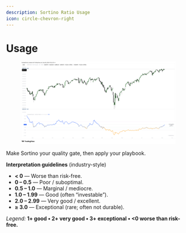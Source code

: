 ```yaml
---
description: Sortino Ratio Usage
icon: circle-chevron-right
---
```


# Usage

<figure><img src="../../.gitbook/assets/docs-sortino-ratio-002.png" alt=""><figcaption></figcaption></figure>

Make Sortino your quality gate, then apply your playbook.

**Interpretation guidelines** (industry-style)

* **< 0** — Worse than risk-free.
* **0 – 0.5** — Poor / suboptimal.
* **0.5 – 1.0** — Marginal / mediocre.
* **1.0 – 1.99** — Good (often “investable”).
* **2.0 – 2.99** — Very good / excellent.
* **≥ 3.0** — Exceptional (rare; often not durable).

_Legend:_ **1+ good • 2+ very good • 3+ exceptional • <0 worse than risk-free.**
